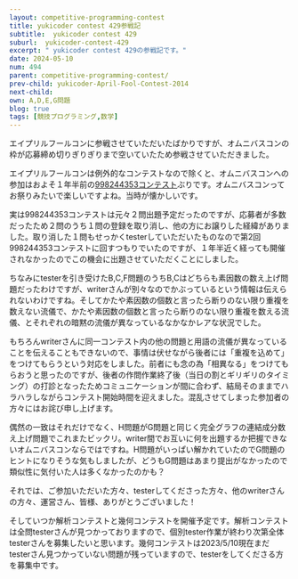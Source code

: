 ```yaml
---
layout: competitive-programming-contest
title: yukicoder contest 429参戦記
subtitle:  yukicoder contest 429
suburl:  yukicoder-contest-429
excerpt: " yukicoder contest 429の参戦記です。"
date: 2024-05-10
num: 494
parent: competitive-programming-contest/
prev-child: yukicoder-April-Fool-Contest-2014
next-child: 
own: A,D,E,G問題
blog: true
tags: [競技プログラミング,数学]
---
```


エイプリルフールコンに参戦させていただいたばかりですが、オムニバスコンの枠が応募締め切りぎりぎりまで空いていたため参戦させていただきました。

エイプリルフールコンは例外的なコンテストなので除くと、オムニバスコンへの参加はおよそ１年半前の<a href="https://yukicoder.me/contests/409">998244353コンテスト</a>ぶりです。オムニバスコンってお祭りみたいで楽しいですよね。当時が懐かしいです。

実は998244353コンテストは元々２問出題予定だったのですが、応募者が多数だったため２問のうち１問の登録を取り消し、他の方にお譲りした経緯がありました。取り消した１問もせっかくtesterしていただいたものなので第2回998244353コンテストに回すつもりでいたのですが、１年半近く経っても開催されなかったのでこの機会に出題させていただくことにしました。

ちなみにtesterを引き受けたB,C,F問題のうちB,Cはどちらも素因数の数え上げ問題だったわけですが、writerさんが別々なのでかぶっているという情報は伝えられないわけですね。そしてかたや素因数の個数と言ったら断りのない限り重複を数えない流儀で、かたや素因数の個数と言ったら断りのない限り重複を数える流儀、とそれぞれの暗黙の流儀が異なっているなかなかレアな状況でした。

もちろんwriterさんに同一コンテスト内の他の問題と用語の流儀が異なっていることを伝えることもできないので、事情は伏せながら後者には「重複を込めて」をつけてもらうという対応をしました。前者にも念の為「相異なる」をつけてもらおうと思ったのですが、後者の作問作業終了後（当日の割とギリギリのタイミング）の打診となったためコミュニケーションが間に合わず、結局そのままでハラハラしながらコンテスト開始時間を迎えました。混乱させてしまった参加者の方々にはお詫び申し上げます。

偶然の一致はそれだけでなく、H問題がG問題と同じく完全グラフの連結成分数え上げ問題でこれまたビックリ。writer間でお互いに何を出題するか把握できないオムニバスコンならではですね。H問題がいっぱい解かれていたのでG問題のヒントになりそうな気もしましたが、どうもG問題はあまり提出がなかったので類似性に気付いた人は多くなかったのかも？

それでは、ご参加いただいた方々、testerしてくださった方々、他のwriterさんの方々、運営さん、皆様、ありがとうございました！

そしていつか解析コンテストと幾何コンテストを開催予定です。解析コンテストは全問testerさんが見つかっておりますので、個別tester作業が終わり次第全体testerさんを募集したいと思います。幾何コンテストは2023/5/10現在まだtesterさん見つかっていない問題が残っていますので、testerをしてくださる方を募集中です。
